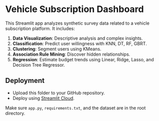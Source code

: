 # Vehicle Subscription Dashboard

This Streamlit app analyzes synthetic survey data related to a vehicle subscription platform. It includes:

1. **Data Visualization**: Descriptive analysis and complex insights.
2. **Classification**: Predict user willingness with KNN, DT, RF, GBRT.
3. **Clustering**: Segment users using KMeans.
4. **Association Rule Mining**: Discover hidden relationships.
5. **Regression**: Estimate budget trends using Linear, Ridge, Lasso, and Decision Tree Regressor.

## Deployment

- Upload this folder to your GitHub repository.
- Deploy using [Streamlit Cloud](https://streamlit.io/cloud).

Make sure `app.py`, `requirements.txt`, and the dataset are in the root directory.